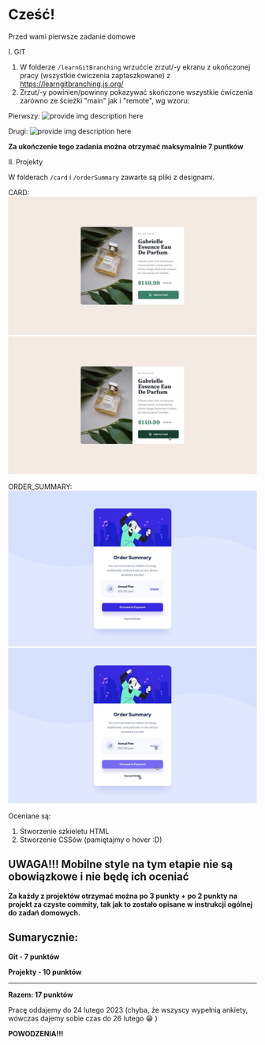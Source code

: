 #

# Cześć!

Przed wami pierwsze zadanie domowe

I. GIT

1. W folderze `/learnGitBranching` wrzućcie zrzut/-y ekranu z ukończonej pracy (wszystkie ćwiczenia zaptaszkowane) z https://learngitbranching.js.org/
2. Zrzut/-y powinien/powinny pokazywać skończone wszystkie ćwiczenia zarówno ze ścieżki "main" jak i "remote", wg wzoru:

Pierwszy:
![provide img description here](https://github.com/infoshareacademy/jfdzr11-homeworks/blob/main/homework-01/learnGitBranching/example.png)

Drugi:
![provide img description here](https://github.com/infoshareacademy/jfdzr11-homeworks/blob/main/homework-01/learnGitBranching/exampleRemote.png)

**Za ukończenie tego zadania można otrzymać maksymalnie 7 puntków**

II. Projekty

W folderach `/card` i `/orderSummary` zawarte są pliki z designami.

CARD:
![provide img description here](./card/design/desktop-design.jpg)
![provide img description here](./card/design/active-states.jpg)

ORDER_SUMMARY:
![provide img description here](./orderSummary/design/desktop-design.jpg)
![provide img description here](./orderSummary/design/active-states.jpg)

Oceniane są:

1. Stworzenie szkieletu HTML
2. Stworzenie CSSów (pamiętajmy o hover :D)

## UWAGA!!! Mobilne style na tym etapie nie są obowiązkowe i nie będę ich oceniać

**Za każdy z projektów otrzymać można po 3 punkty + po 2 punkty na projekt za czyste commity, tak jak to zostało opisane w instrukcji ogólnej do zadań domowych.**

## **Sumarycznie**:

**Git - 7 punktów**

**Projekty - 10 punktów**

---

**Razem: 17 punktów**

Pracę oddajemy do 24 lutego 2023 (chyba, że wszyscy wypełnią ankiety, wówczas dajemy sobie czas do 26 lutego 😁 )

**POWODZENIA!!!**
